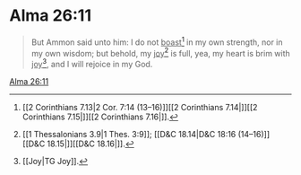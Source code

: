 # Alma 26:11

> But Ammon said unto him: I do not <u>boast</u>[^a] in my own strength, nor in my own wisdom; but behold, my <u>joy</u>[^b] is full, yea, my heart is brim with <u>joy</u>[^c], and I will rejoice in my God.

[Alma 26:11](https://www.churchofjesuschrist.org/study/scriptures/bofm/alma/26?lang=eng&id=p11#p11)


[^a]: [[2 Corinthians 7.13|2 Cor. 7:14 (13–16)]][[2 Corinthians 7.14|]][[2 Corinthians 7.15|]][[2 Corinthians 7.16|]].  
[^b]: [[1 Thessalonians 3.9|1 Thes. 3:9]]; [[D&C 18.14|D&C 18:16 (14–16)]][[D&C 18.15|]][[D&C 18.16|]].  
[^c]: [[Joy|TG Joy]].  
